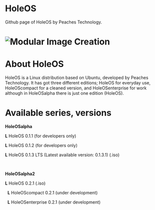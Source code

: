 # HoleOS
Github page of HoleOS by Peaches Technology.

# ![Modular Image Creation](https://peachestech.net/wp-content/uploads/2020/06/peaches4-1-150x150.png)


# About HoleOS


HoleOS is a Linux distribution based on Ubuntu, developed by Peaches Technology. It has got three different editions; HoleOS for everyday use, HoleOScompact for a cleaned version, and HoleOSenterprise for work although in HoleOSalpha there is just one edition (HoleOS).

# Available series, versions


**HoleOSalpha**

**L** HoleOS 0.1.1 (for developers only)

**L** HoleOS 0.1.2 (for developers only)

**L** HoleOS 0.1.3 LTS (Latest available version: 0.1.3.1) (.iso)

 

**HoleOSalpha2**

**L** HoleOS 0.2.1 (.iso)

  **L** HoleOScompact 0.2.1 (under development)
  
  **L** HoleOSenterprise 0.2.1 (under development)
